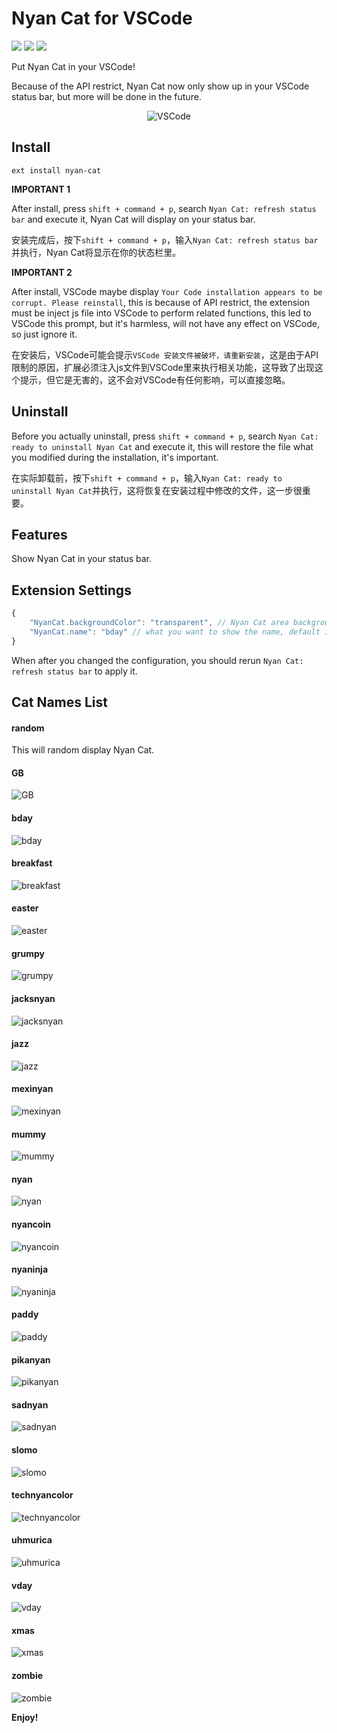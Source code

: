 # Nyan Cat for VSCode

[![](https://vsmarketplacebadge.apphb.com/version-short/zhengrenzhe.nyan-cat.svg)](https://marketplace.visualstudio.com/items?itemName=zhengrenzhe.nyan-cat)
[![](https://vsmarketplacebadge.apphb.com/installs-short/zhengrenzhe.nyan-cat.svg)](https://marketplace.visualstudio.com/items?itemName=zhengrenzhe.nyan-cat)
[![](https://vsmarketplacebadge.apphb.com/rating-short/zhengrenzhe.nyan-cat.svg)](https://marketplace.visualstudio.com/items?itemName=zhengrenzhe.nyan-cat)

Put Nyan Cat in your VSCode!

Because of the API restrict, Nyan Cat now only show up in your VSCode status bar, but more will be done in the future.

<p align="center">
    <img src="https://raw.githubusercontent.com/zhengrenzhe/vscode-Nyan-Cat/master/src/imgs/r.gif" alt="VSCode"/>
</p>


## Install

```
ext install nyan-cat
```

**IMPORTANT 1**

After install, press `shift + command + p`, search `Nyan Cat: refresh status bar` and execute it, Nyan Cat will display on your status bar.

安装完成后，按下`shift + command + p`，输入`Nyan Cat: refresh status bar`并执行，Nyan Cat将显示在你的状态栏里。

**IMPORTANT 2**

After install, VSCode maybe display `Your Code installation appears to be corrupt. Please reinstall`, this is because of API restrict, the extension must be inject js file into VSCode to perform related functions, this led to VSCode this prompt, but it's harmless, will not have any effect on VSCode, so just ignore it.

在安装后，VSCode可能会提示`VSCode 安装文件被破坏，请重新安装`，这是由于API限制的原因，扩展必须注入js文件到VSCode里来执行相关功能，这导致了出现这个提示，但它是无害的，这不会对VSCode有任何影响，可以直接忽略。

## Uninstall

Before you actually uninstall, press `shift + command + p`, search `Nyan Cat: ready to uninstall Nyan Cat` and execute it, 
this will restore the file what you modified during the installation, it's important.

在实际卸载前，按下`shift + command + p`，输入`Nyan Cat: ready to uninstall Nyan Cat`并执行，这将恢复在安装过程中修改的文件，这一步很重要。


## Features

Show Nyan Cat in your status bar.

## Extension Settings

```javascript
{
    "NyanCat.backgroundColor": "transparent", // Nyan Cat area background color, default is transparent, it accepts any css color string.
    "NyanCat.name": "bday" // what you want to show the name, default is bday
}
```

When after you changed the configuration, you should rerun `Nyan Cat: refresh status bar` to apply it.

## Cat Names List

#### random
This will random display Nyan Cat.

#### GB
![GB](https://raw.githubusercontent.com/zhengrenzhe/vscode-Nyan-Cat/master/src/imgs/GB.gif)

#### bday
![bday](https://raw.githubusercontent.com/zhengrenzhe/vscode-Nyan-Cat/master/src/imgs/bday.gif)

#### breakfast
![breakfast](https://raw.githubusercontent.com/zhengrenzhe/vscode-Nyan-Cat/master/src/imgs/breakfast.gif)

#### easter
![easter](https://raw.githubusercontent.com/zhengrenzhe/vscode-Nyan-Cat/master/src/imgs/easter.gif)

#### grumpy
![grumpy](https://raw.githubusercontent.com/zhengrenzhe/vscode-Nyan-Cat/master/src/imgs/grumpy.gif)

#### jacksnyan
![jacksnyan](https://raw.githubusercontent.com/zhengrenzhe/vscode-Nyan-Cat/master/src/imgs/jacksnyan.gif)

#### jazz
![jazz](https://raw.githubusercontent.com/zhengrenzhe/vscode-Nyan-Cat/master/src/imgs/jazz.gif)

#### mexinyan
![mexinyan](https://raw.githubusercontent.com/zhengrenzhe/vscode-Nyan-Cat/master/src/imgs/mexinyan.gif)

#### mummy
![mummy](https://raw.githubusercontent.com/zhengrenzhe/vscode-Nyan-Cat/master/src/imgs/mummy.gif)

#### nyan
![nyan](https://raw.githubusercontent.com/zhengrenzhe/vscode-Nyan-Cat/master/src/imgs/nyan.gif)

#### nyancoin
![nyancoin](https://raw.githubusercontent.com/zhengrenzhe/vscode-Nyan-Cat/master/src/imgs/nyancoin.gif)

#### nyaninja
![nyaninja](https://raw.githubusercontent.com/zhengrenzhe/vscode-Nyan-Cat/master/src/imgs/nyaninja.gif)

#### paddy
![paddy](https://raw.githubusercontent.com/zhengrenzhe/vscode-Nyan-Cat/master/src/imgs/paddy.gif)

#### pikanyan
![pikanyan](https://raw.githubusercontent.com/zhengrenzhe/vscode-Nyan-Cat/master/src/imgs/pikanyan.gif)

#### sadnyan
![sadnyan](https://raw.githubusercontent.com/zhengrenzhe/vscode-Nyan-Cat/master/src/imgs/sadnyan.gif)

#### slomo
![slomo](https://raw.githubusercontent.com/zhengrenzhe/vscode-Nyan-Cat/master/src/imgs/slomo.gif)

#### technyancolor
![technyancolor](https://raw.githubusercontent.com/zhengrenzhe/vscode-Nyan-Cat/master/src/imgs/technyancolor.gif)

#### uhmurica
![uhmurica](https://raw.githubusercontent.com/zhengrenzhe/vscode-Nyan-Cat/master/src/imgs/uhmurica.gif)

#### vday
![vday](https://raw.githubusercontent.com/zhengrenzhe/vscode-Nyan-Cat/master/src/imgs/vday.gif)

#### xmas
![xmas](https://raw.githubusercontent.com/zhengrenzhe/vscode-Nyan-Cat/master/src/imgs/xmas.gif)

#### zombie
![zombie](https://raw.githubusercontent.com/zhengrenzhe/vscode-Nyan-Cat/master/src/imgs/zombie.gif)

**Enjoy!**
